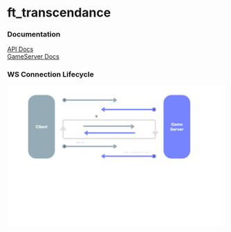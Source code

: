 # ft_transcendance

### Documentation
[API Docs](/docs/API.md)\
[GameServer Docs](/docs/GAMESERVER.md)

### WS Connection Lifecycle
![ws-flow](/docs/WS-flow.png)
